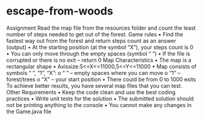 # escape-from-woods
Assignment
Read the map file from the resources folder and count the least number of steps needed to get out of the forest.
Game rules
• Find the fastest way out from the forest and return steps count as an answer (output)
• At the starting position (at the symbol “X”), your steps count is 0
• You can only move through the empty spaces (symbol “ ”)
• If the file is corrupted or there is no exit – return 0
Map Characteristics
• The map is a rectangular shape
• Axissize:5<=X<=11000,5<=Y<=11000
• Map consists of symbols “ ”, “1”, “X”:
o “ ” – empty spaces where you can move o “1” – forest/trees
o “X” – your start position
• There could be from 0 to 1000 exits
To achieve better results, you have several map files that you can test.
Other Requirements
• Keep the code clean and use the best coding practices
• Write unit tests for the solution
• The submitted solution should not be printing anything to the console
• You cannot make any changes in the Game.java file
